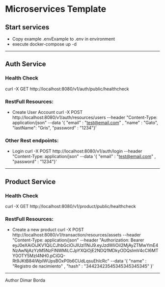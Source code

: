 # Microservices Template

## Start services

- Copy example .envExample to .env in environment
- execute docker-compose up -d

--------------

## Auth Service

### Health Check

curl -X GET http://localhost:8080/v1/auth/public/healthcheck

### RestFull Resources:

- Create User Account
curl -X POST http://localhost:8080/v1/auth/resources/users --header "Content-Type: application/json" --data '{ "email" : "test@email.com" , "name" : "Gato", "lastName": "Gris", "password" : "1234"}'


### Other Rest endpoints:
- Login 
curl -X POST http://localhost:8080/v1/auth/login --header "Content-Type: application/json"   --data '{ "email" : "test@email.com" , "password" : "1234"}'

----------

## Product Service

### Health Check

curl -X GET http://localhost:8080/v1/product/public/healthcheck


### RestFull Resources:

- Create a new product
curl -X POST http://localhost:8080/v1/transaction/resources/assets  --header "Content-Type: application/json" --header  "Authorization: Bearer eyJ0eXAiOiJKV1QiLCJhbGciOiJIUzI1NiJ9.eyJzdWIiOiI2MjAyZTMwYmE4NzAwNjAzYzM5NzFlNWMiLCJpYXQiOjE2NDQ1MDkyODQsImV4cCI6MTY0OTY5MzI4NH0.pCiGQ-Rt9JKtB84iWplWUpsBOxP0b6CUdLqsuEhIcRc" --data '{ "name" : "Registro de nacimiento" , "hash" : "34423423545345345345345" }'

-----
Author Dimar Borda
